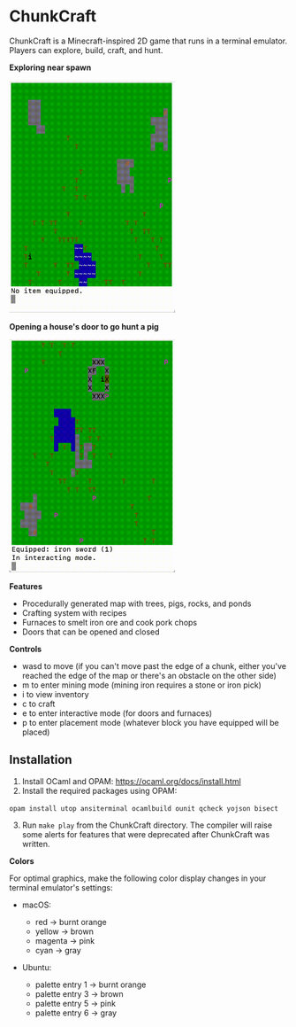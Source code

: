 # ChunkCraft

ChunkCraft is a Minecraft-inspired 2D game that runs in a terminal emulator. Players can explore, build, craft, and hunt.

**Exploring near spawn**

<img src="https://github.com/henrynine/ChunkCraft/blob/master/gifs/wander.gif" width="300"/>

**Opening a house's door to go hunt a pig**

<img src="https://github.com/henrynine/ChunkCraft/blob/master/gifs/doorandpig.gif" width="300"/>

**Features**

* Procedurally generated map with trees, pigs, rocks, and ponds
* Crafting system with recipes
* Furnaces to smelt iron ore and cook pork chops
* Doors that can be opened and closed

**Controls**

* wasd to move (if you can't move past the edge of a chunk, either you've reached the edge of the map or there's an obstacle on the other side)
* m to enter mining mode (mining iron requires a stone or iron pick)
* i to view inventory
* c to craft
* e to enter interactive mode (for doors and furnaces)
* p to enter placement mode (whatever block you have equipped will be placed)

## Installation

1. Install OCaml and OPAM: https://ocaml.org/docs/install.html
2. Install the required packages using OPAM: 

`opam install utop ansiterminal ocamlbuild ounit qcheck yojson bisect`

3. Run `make play` from the ChunkCraft directory. The compiler will raise some alerts for features that were deprecated after ChunkCraft was written.

**Colors**

For optimal graphics, make the following color display changes in your terminal emulator's settings:

* macOS:
  * red -> burnt orange
  * yellow -> brown
  * magenta -> pink
  * cyan -> gray

* Ubuntu:
  * palette entry 1 -> burnt orange
  * palette entry 3 -> brown
  * palette entry 5 -> pink
  * palette entry 6 -> gray
  
  
